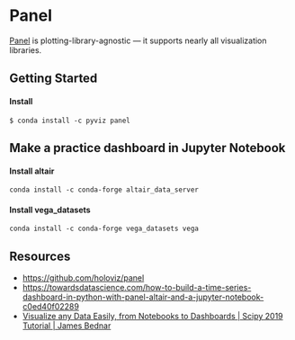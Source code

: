 # Panel

[Panel](https://panel.holoviz.org) is plotting-library-agnostic — it supports nearly all visualization libraries. 

## Getting Started

#### Install
```
$ conda install -c pyviz panel
```

## Make a practice dashboard in Jupyter Notebook

#### Install altair
```
conda install -c conda-forge altair_data_server
```

#### Install vega_datasets
```
conda install -c conda-forge vega_datasets vega
```

## Resources
- https://github.com/holoviz/panel
- https://towardsdatascience.com/how-to-build-a-time-series-dashboard-in-python-with-panel-altair-and-a-jupyter-notebook-c0ed40f02289
- [Visualize any Data Easily, from Notebooks to Dashboards | Scipy 2019 Tutorial | James Bednar](https://www.youtube.com/watch?v=7deGS4IPAQ0&feature=youtu.be)
